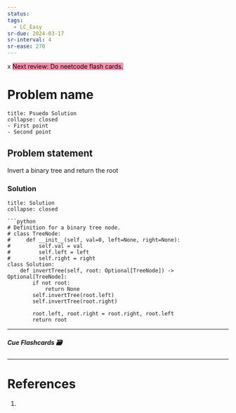 ```yaml
---
status: 
tags:
  - LC_Easy
sr-due: 2024-03-17
sr-interval: 4
sr-ease: 270
---
```

x
<mark style="background: #FF5582A6;">Next review: Do neetcode flash cards.</mark>

# Problem name
```ad-tldr
title: Psuedo Solution
collapse: closed
- First point
- Second point
```
## Problem statement
Invert a binary tree and return the root

### Solution
```ad-tldr
title: Solution
collapse: closed

```python
# Definition for a binary tree node.
# class TreeNode:
#     def __init__(self, val=0, left=None, right=None):
#         self.val = val
#         self.left = left
#         self.right = right
class Solution:
    def invertTree(self, root: Optional[TreeNode]) -> Optional[TreeNode]:
        if not root:
            return None
        self.invertTree(root.left)
        self.invertTree(root.right) 

        root.left, root.right = root.right, root.left
        return root   

```

---
##### Cue Flashcards 🗃

---
# References
1. 

